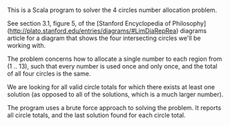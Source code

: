 This is a Scala program to solver the 4 circles number allocation problem.

See section 3.1, figure 5, of the [Stanford Encyclopedia of Philosophy]
(http://plato.stanford.edu/entries/diagrams/#LimDiaRepRea) diagrams article for a diagram that shows the four
intersecting circles we'll be working with.

The problem concerns how to allocate a single number to each region from (1 .. 13), such that every number is used
once and only once, and the total of all four circles is the same.

We are looking for all valid circle totals for which there exists at least one solution (as opposed to all of the
solutions, which is a much larger number).

The program uses a brute force approach to solving the problem. It reports all circle totals, and the last solution
found for each circle total.